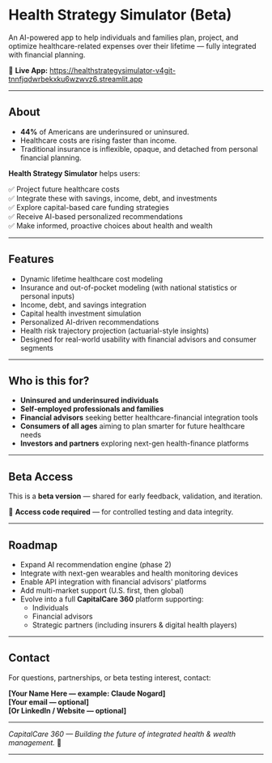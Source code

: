 # Health Strategy Simulator (Beta)

An AI-powered app to help individuals and families plan, project, and optimize healthcare-related expenses over their lifetime — fully integrated with financial planning.

🔗 **Live App:** https://healthstrategysimulator-v4git-tnnfjqdwrbekxku6wzwvz6.streamlit.app

---

## About

- **44%** of Americans are underinsured or uninsured.
- Healthcare costs are rising faster than income.
- Traditional insurance is inflexible, opaque, and detached from personal financial planning.

**Health Strategy Simulator** helps users:

✅ Project future healthcare costs  
✅ Integrate these with savings, income, debt, and investments  
✅ Explore capital-based care funding strategies  
✅ Receive AI-based personalized recommendations  
✅ Make informed, proactive choices about health and wealth

---

## Features

- Dynamic lifetime healthcare cost modeling
- Insurance and out-of-pocket modeling (with national statistics or personal inputs)
- Income, debt, and savings integration
- Capital health investment simulation
- Personalized AI-driven recommendations
- Health risk trajectory projection (actuarial-style insights)
- Designed for real-world usability with financial advisors and consumer segments

---

## Who is this for?

- **Uninsured and underinsured individuals**  
- **Self-employed professionals and families**  
- **Financial advisors** seeking better healthcare-financial integration tools  
- **Consumers of all ages** aiming to plan smarter for future healthcare needs  
- **Investors and partners** exploring next-gen health-finance platforms

---

## Beta Access

This is a **beta version** — shared for early feedback, validation, and iteration.

🔐 **Access code required** — for controlled testing and data integrity.

---

## Roadmap

- Expand AI recommendation engine (phase 2)
- Integrate with next-gen wearables and health monitoring devices
- Enable API integration with financial advisors' platforms
- Add multi-market support (U.S. first, then global)
- Evolve into a full **CapitalCare 360** platform supporting:  
  - Individuals  
  - Financial advisors  
  - Strategic partners (including insurers & digital health players)

---

## Contact

For questions, partnerships, or beta testing interest, contact:

**[Your Name Here — example: Claude Nogard]**  
**[Your email — optional]**  
**[Or LinkedIn / Website — optional]**

---

*CapitalCare 360 — Building the future of integrated health & wealth management.* 🚀

---
